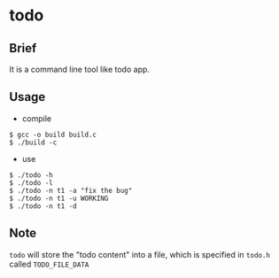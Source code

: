# todo

## Brief

It is a command line tool like todo app.

## Usage

- compile

```console
$ gcc -o build build.c
$ ./build -c
```

- use

```
$ ./todo -h
$ ./todo -l
$ ./todo -n t1 -a "fix the bug"
$ ./todo -n t1 -u WORKING
$ ./todo -n t1 -d
```

## Note

`todo` will store the "todo content" into a file, which is specified in `todo.h` called `TODO_FILE_DATA`
